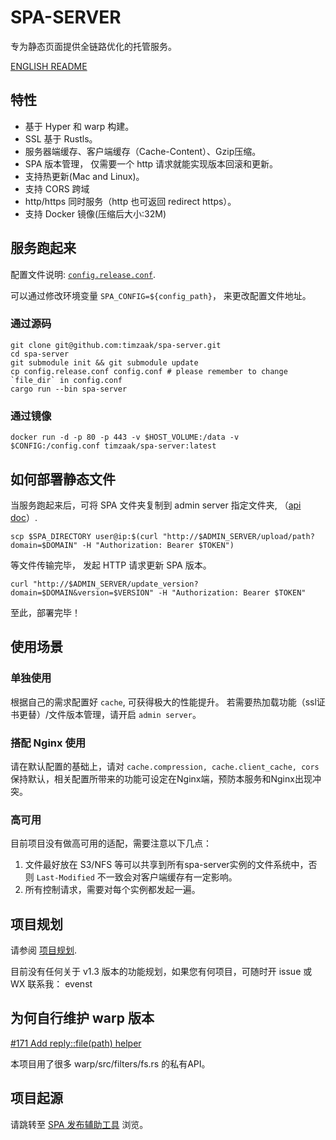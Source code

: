 # SPA-SERVER
专为静态页面提供全链路优化的托管服务。

[ENGLISH README](./README_EN.md)
## 特性
- 基于 Hyper 和 warp 构建。
- SSL 基于 Rustls。
- 服务器端缓存、客户端缓存（Cache-Content）、Gzip压缩。
- SPA 版本管理， 仅需要一个 http 请求就能实现版本回滚和更新。
- 支持热更新(Mac and Linux)。
- 支持 CORS 跨域
- http/https 同时服务（http 也可返回 redirect https）。
- 支持 Docker 镜像(压缩后大小:32M)

## 服务跑起来

配置文件说明: [`config.release.conf`](./config.release.conf). 

可以通过修改环境变量 `SPA_CONFIG=${config_path}`， 来更改配置文件地址。

### 通过源码
```shell
git clone git@github.com:timzaak/spa-server.git
cd spa-server
git submodule init && git submodule update
cp config.release.conf config.conf # please remember to change `file_dir` in config.conf
cargo run --bin spa-server 
```

### 通过镜像
```shell
docker run -d -p 80 -p 443 -v $HOST_VOLUME:/data -v $CONFIG:/config.conf timzaak/spa-server:latest
```

## 如何部署静态文件

当服务跑起来后，可将 SPA 文件夹复制到 admin server 指定文件夹, （[api doc](./doc/Admin_Server_API.md)）.

```shell
scp $SPA_DIRECTORY user@ip:$(curl "http://$ADMIN_SERVER/upload/path?domain=$DOMAIN" -H "Authorization: Bearer $TOKEN")
```
等文件传输完毕， 发起 HTTP 请求更新 SPA 版本。
```shell
curl "http://$ADMIN_SERVER/update_version?domain=$DOMAIN&version=$VERSION" -H "Authorization: Bearer $TOKEN"
```

至此，部署完毕！

## 使用场景

### 单独使用
根据自己的需求配置好 `cache`, 可获得极大的性能提升。 若需要热加载功能（ssl证书更替）/文件版本管理，请开启 `admin server`。
### 搭配 Nginx 使用
请在默认配置的基础上，请对 `cache.compression, cache.client_cache, cors` 保持默认，相关配置所带来的功能可设定在Nginx端，预防本服务和Nginx出现冲突。
### 高可用
目前项目没有做高可用的适配，需要注意以下几点：
1. 文件最好放在 S3/NFS 等可以共享到所有spa-server实例的文件系统中，否则 `Last-Modified` 不一致会对客户端缓存有一定影响。
2. 所有控制请求，需要对每个实例都发起一遍。

## 项目规划
请参阅 [项目规划](./doc/Roadmap.md).

目前没有任何关于 v1.3 版本的功能规划，如果您有何项目，可随时开 issue 或 WX 联系我： evenst 

## 为何自行维护 warp 版本
[#171 Add reply::file(path) helper](https://github.com/seanmonstar/warp/issues/171)

本项目用了很多 warp/src/filters/fs.rs 的私有API。

## 项目起源
请跳转至 [SPA 发布辅助工具](https://github.com/timzaak/blog/issues/80) 浏览。